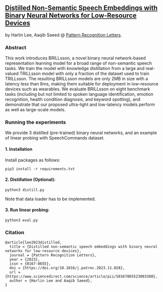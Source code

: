 [Distilled Non-Semantic Speech Embeddings with Binary Neural Networks for Low-Resource Devices](https://arxiv.org/pdf/2207.05784.pdf)
---
by Harlin Lee, Aaqib Saeed @ <a href="https://www.sciencedirect.com/journal/pattern-recognition-letters">Pattern Recognition Letters</a>.

### Abstract
This work introduces BRILLsson, a novel binary neural network-based representation learning model for a broad range of non-semantic speech tasks. We train the model with knowledge distillation from a large and real-valued TRILLsson model with only a fraction of the dataset used to train TRILLsson. The resulting BRILLsson models are only 2MB in size with a latency less than 8ms, making them suitable for deployment in low-resource devices such as wearables. We evaluate BRILLsson on eight benchmark tasks (including but not limited to spoken language identification, emotion recognition, health condition diagnosis, and keyword spotting), and demonstrate that our proposed ultra-light and low-latency models perform as well as large-scale models.

### Running the experiments
We provide 3 distilled (pre-trained) binary neural networks, and an example of linear probing with SpeechCommands dataset. 

#### 1. Installation
Install packages as follows:
```
pip3 install -r requirements.txt
```

#### 2. Distillation (Optional): 
```
python3 distill.py
```
Note that data loader has to be implemented.

#### 3. Run linear probing: 
```
python3 eval.py
```

### Citation
```
@article{lee2023distilled,
  title = {Distilled non-semantic speech embeddings with binary neural networks for low-resource devices},
  journal = {Pattern Recognition Letters},
  year = {2023},
  issn = {0167-8655},
  doi = {https://doi.org/10.1016/j.patrec.2023.11.028},
  url = {https://www.sciencedirect.com/science/article/pii/S0167865523003380},
  author = {Harlin Lee and Aaqib Saeed},
}
```
